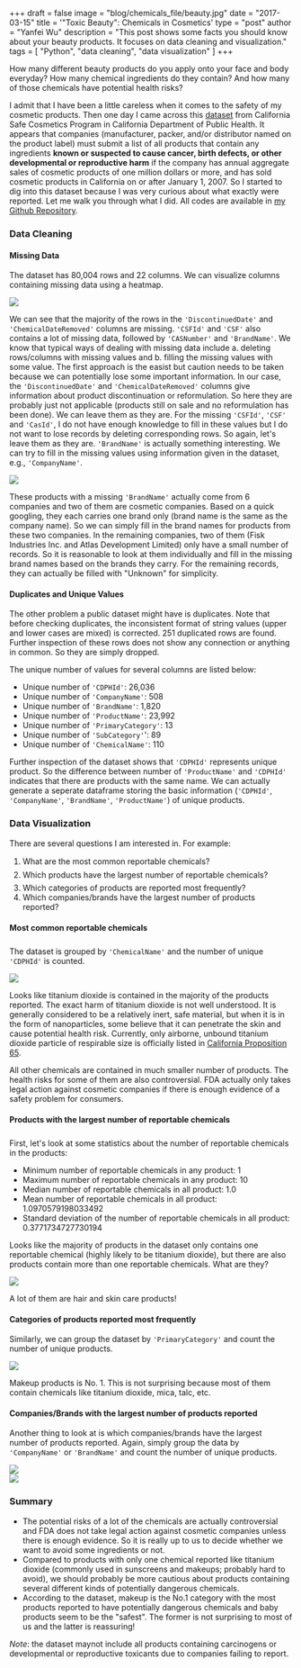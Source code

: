 +++
draft = false
image = "blog/chemicals_file/beauty.jpg"
date = "2017-03-15"
title = '"Toxic Beauty": Chemicals in Cosmetics'
type = "post"
author = "Yanfei Wu"
description = "This post shows some facts you should know about your beauty products. It focuses on data cleaning and visualization."
tags = [
"Python",
"data cleaning",
"data visualization"
]
+++



How many different beauty products do you apply onto your face and body everyday? How many chemical ingredients do they contain? And how many of those chemicals have potential health risks?   

I admit that I have been a little careless when it comes to the safety of my cosmetic products. Then one day I came across this [dataset](https://www.healthdata.gov/dataset/chemicals-cosmetics) from California Safe Cosmetics Program in California Department of Public Health. It appears that companies (manufacturer, packer, and/or distributor named on the product label) must submit a list of all products that contain any ingredients **known or suspected to cause cancer, birth defects, or other developmental or reproductive harm** if the company has annual aggregate sales of cosmetic products of one million dollars or more, and has sold cosmetic products in California on or after January 1, 2007. So I started to dig into this dataset because I was very curious about what exactly were reported. Let me walk you through what I did. All codes are available in [my Github Repository](https://github.com/yanfei-wu/chemical_cosmetic). 

### Data Cleaning 
#### Missing Data 
The dataset has 80,004 rows and 22 columns. We can visualize columns containing missing data using a heatmap.  

<img src="../chemicals_file/missingdata.png" class="img-responsive" style="display: block; margin: auto;" />

We can see that the majority of the rows in the `'DiscontinuedDate'` and `'ChemicalDateRemoved'` columns are missing. `'CSFId'` and `'CSF'` also contains a lot of missing data, followed by `'CASNumber'` and `'BrandName'`. We know that typical ways of dealing with missing data include a. deleting rows/columns with missing values and b. filling the missing values with some value. The first approach is the easist but caution needs to be taken because we can potentially lose some important information. In our case, the `'DiscontinuedDate'` and `'ChemicalDateRemoved'` columns give information about product discontinuation or reformulation. So here they are probably just not applicable (products still on sale and no reformulation has been done). We can leave them as they are. For the missing `'CSFId'`, `'CSF'` and `'CasId'`, I do not have enough knowledge to fill in these values but I do not want to lose records by deleting corresponding rows. So again, let's leave them as they are. `'BrandName'` is actually something interesting. We can try to fill in the missing values using information given in the dataset, e.g., `'CompanyName'`.

<img src="../chemicals_file/missingdata_company.png" class="img-responsive" style="display: block; margin: auto;" />

These products with a missing `'BrandName'` actually come from 6 companies and two of them are cosmetic companies. Based on a quick googling, they each carries one brand only (brand name is the same as the company name). So we can simply fill in the brand names for products from these two companies. In the remaining companies, two of them (Fisk Industries Inc. and Atlas Development Limited) only have a small number of records. So it is reasonable to look at them individually and fill in the missing brand names based on the brands they carry. For the remaining records, they can actually be filled with "Unknown" for simplicity.


#### Duplicates and Unique Values  
The other problem a public dataset might have is duplicates. Note that before checking duplicates, the inconsistent format of string values (upper and lower cases are mixed) is corrected. 251 duplicated rows are found. Further inspection of these rows does not show any connection or anything in common. So they are simply dropped.   

The unique number of values for several columns are listed below: 

- Unique number of `'CDPHId'`: 26,036 
- Unique number of `'CompanyName'`: 508
- Unique number of `'BrandName'`: 1,820 
- Unique number of `'ProductName'`: 23,992
- Unique number of `'PrimaryCategory'`: 13
- Unique number of `'SubCategory'`': 89
- Unique number of `'ChemicalName'`: 110


Further inspection of the dataset shows that `'CDPHId'` represents unique product. So the difference between number of `'ProductName'` and `'CDPHId'` indicates that there are products with the same name. We can actually generate a seperate dataframe storing the basic information (`'CDPHId'`, `'CompanyName'`, `'BrandName'`, `'ProductName'`) of unique products.   


### Data Visualization  

There are several questions I am interested in. For example:  
1. What are the most common reportable chemicals?  
2. Which products have the largest number of reportable chemicals?  
3. Which categories of products are reported most frequently?  
4. Which companies/brands have the largest number of products reported?  
 

#### Most common reportable chemicals    

The dataset is grouped by `'ChemicalName'` and the number of unique `'CDPHId'` is counted.  

<img src="../chemicals_file/most_common_chemical.png" class="img-responsive" style="display: block; margin: auto;" />  

Looks like titanium dioxide is contained in the majority of the products reported. The exact harm of titanium dioxide is not well understood. It is generally considered to be a relatively inert, safe material, but when it is in the form of nanoparticles, some believe that it can penetrate the skin and cause potential health risk. Currently, only airborne, unbound titanium dioxide particle of respirable size is officially listed in [California Proposition 65](https://oehha.ca.gov/proposition-65/about-proposition-65). 

All other chemicals are contained in much smaller number of products. The health risks for some of them are also controversial. FDA actually only takes legal action against cosmetic companies if there is enough evidence of a safety problem for consumers.   

#### Products with the largest number of reportable chemicals

First, let's look at some statistics about the number of reportable chemicals in the products:    
- Minimum number of reportable chemicals in any product: 1  
- Maximum number of reportable chemicals in any product: 10  
- Median number of reportable chemicals in all product: 1.0  
- Mean number of reportable chemicals in all product: 1.0970579198033492  
- Standard deviation of the number of reportable chemicals in all product: 0.3771734727730194    

Looks like the majority of products in the dataset only contains one reportable chemical (highly likely to be titanium dioxide), but there are also products contain more than one reportable chemicals. What are they?  

<img src="../chemicals_file/top_product.png" class="img-responsive" style="display: block; margin: auto;" /> 

A lot of them are hair and skin care products!   

#### Categories of products reported most frequently    

Similarly, we can group the dataset by `'PrimaryCategory'` and count the number of unique products. 

<img src="../chemicals_file/category.png" class="img-responsive" style="display: block; margin: auto;" /> 

Makeup products is No. 1. This is not surprising because most of them contain chemicals like titanium dioxide, mica, talc, etc.   

#### Companies/Brands with the largest number of products reported 

Another thing to look at is which companies/brands have the largest number of products reported. Again, simply group the data by `'CompanyName'` or `'BrandName'` and count the number of unique products.  

<img src="../chemicals_file/company.png" class="img-responsive" style="display: block; margin: auto;" />   
<img src="../chemicals_file/brand.png" class="img-responsive" style="display: block; margin: auto;" /> 


### Summary

- The potential risks of a lot of the chemicals are actually controversial and FDA does not take legal action against cosmetic companies unless there is enough evidence. So it is really up to us to decide whether we want to avoid some ingredients or not.  
- Compared to products with only one chemical reported like titanium dioxide (commonly used in sunscreens and makeups; probably hard to avoid), we should probably be more cautious about products containing several different kinds of potentially dangerous chemicals.  
- According to the dataset, makeup is the No.1 category with the most products reported to have potentially dangerous chemicals and baby products seem to be the "safest". The former is not surprising to most of us and the latter is reassuring!  


*Note*: the dataset maynot include all products containing carcinogens or developmental or reproductive toxicants due to companies failing to report. 

